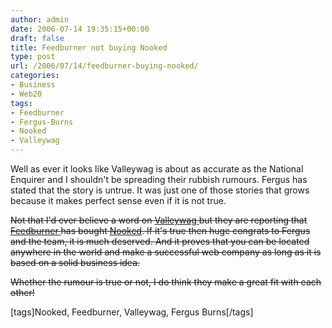 ```yaml
---
author: admin
date: 2006-07-14 19:35:15+00:00
draft: false
title: Feedburner not buying Nooked
type: post
url: /2006/07/14/feedburner-buying-nooked/
categories:
- Business
- Web20
tags:
- Feedburner
- Fergus-Burns
- Nooked
- Valleywag
---
```


Well as ever it looks like Valleywag is about as accurate as the National Enquirer and I shouldn't be spreading their rubbish rumours. Fergus has stated that the story is untrue. It was just one of those stories that grows because it makes perfect sense even if it is not true.

<strike>Not that I'd ever believe a word on [Valleywag ](http://www.valleywag.com/tech/feedburner/scoop-feedburner-buys-nooked-187454.php)but they are reporting that [Feedburner ](http://www.feedburner.com/)has bought [Nooked](http://www.nooked.com/). If it's true then huge congrats to Fergus and the team, it is much deserved. And it proves that you can be located anywhere in the world and make a successful web company as long as it is based on a solid business idea. 

Whether the rumour is true or not, I do think they make a great fit with each other!
</strike>

[tags]Nooked, Feedburner, Valleywag, Fergus Burns[/tags] 
